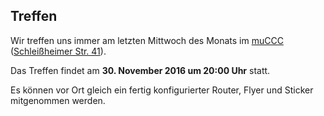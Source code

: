 ## Treffen

Wir treffen uns immer am letzten Mittwoch des Monats im [muCCC](http://muc.ccc.de) ([Schleißheimer Str. 41](http://osm.org/go/0JAf0IVLh?node=2012031859)).

Das Treffen findet am **30. November 2016 um 20:00 Uhr** statt.

Es können vor Ort gleich ein fertig konfigurierter Router, Flyer und Sticker mitgenommen werden.
